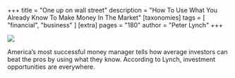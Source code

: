 +++
title = "One up on wall street"
description = "How To Use What You Already Know To Make Money In The Market"
[taxonomies]
tags = [ "financial", "business" ]
[extra]
pages = "180"
author = "Peter Lynch"
+++

<a target="_blank"  href="https://www.amazon.de/gp/product/0743200403/ref=as_li_tl?ie=UTF8&camp=1638&creative=6742&creativeASIN=0743200403&linkCode=as2&tag=chemaclass-21&linkId=bb7e020e46db78ddbd3d72b68ef84c58">
    <img border="0" src="https://images-na.ssl-images-amazon.com/images/I/51RWLY76LAL._SX324_BO1,204,203,200_.jpg" >
</a>

<!-- more -->

America’s most successful money manager tells how average investors can beat the pros by using what they know. According
to Lynch, investment opportunities are everywhere. 